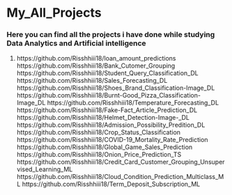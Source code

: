 # My_All_Projects
### Here you can find all the projects i have done while studying Data Analytics and Artificial intelligence 
<ol>
  <li>https://github.com/Risshhiii18/loan_amount_predictions</li>
https://github.com/Risshhiii18/Bank_Cutomer_Grouping
https://github.com/Risshhiii18/Student_Query_Classification_DL
https://github.com/Risshhiii18/Sales_Forecasting_DL
https://github.com/Risshhiii18/Shoes_Brand_Classification-Image_DL
https://github.com/Risshhiii18/Burnt-Good_Pizza_Classification-Image_DL
https://github.com/Risshhiii18/Temperature_Forecasting_DL
https://github.com/Risshhiii18/Fake-Fact_Article_Prediction_DL
https://github.com/Risshhiii18/Helmet_Detection-Image-_DL
https://github.com/Risshhiii18/Admission_Possibility_Predition_DL
https://github.com/Risshhiii18/Crop_Status_Classification
https://github.com/Risshhiii18/COVID-19_Mortality_Rate_Prediction
https://github.com/Risshhiii18/Global_Game_Sales_Prediction
https://github.com/Risshhiii18/Onion_Price_Prediction_TS
https://github.com/Risshhiii18/Credit_Card_Customer_Grouping_Unsupervised_Learning_ML
https://github.com/Risshhiii18/Cloud_Condition_Prediction_Multiclass_ML
https://github.com/Risshhiii18/Term_Deposit_Subscription_ML
  </ol>
